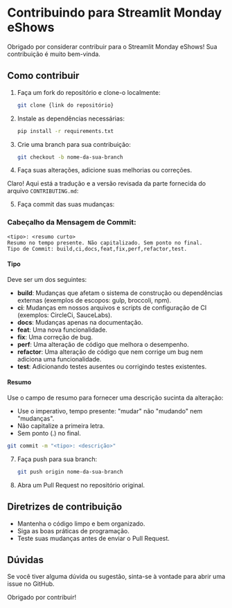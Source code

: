 # Contribuindo para Streamlit Monday eShows

Obrigado por considerar contribuir para o Streamlit Monday eShows! Sua contribuição é muito bem-vinda.

## Como contribuir

1. Faça um fork do repositório e clone-o localmente:

   ```bash
   git clone {link do repositório}
   ```

2. Instale as dependências necessárias:

   ```bash
   pip install -r requirements.txt
   ```

3. Crie uma branch para sua contribuição:

   ```bash
   git checkout -b nome-da-sua-branch
   ```

4. Faça suas alterações, adicione suas melhorias ou correções.

Claro! Aqui está a tradução e a versão revisada da parte fornecida do arquivo `CONTRIBUTING.md`:

5. Faça commit das suas mudanças:
### Cabeçalho da Mensagem de Commit:
```
<tipo>: <resumo curto>
Resumo no tempo presente. Não capitalizado. Sem ponto no final.
Tipo de Commit: build,ci,docs,feat,fix,perf,refactor,test.
```

#### Tipo
Deve ser um dos seguintes:

- **build**: Mudanças que afetam o sistema de construção ou dependências externas (exemplos de escopos: gulp, broccoli, npm).
- **ci**: Mudanças em nossos arquivos e scripts de configuração de CI (exemplos: CircleCi, SauceLabs).
- **docs**: Mudanças apenas na documentação.
- **feat**: Uma nova funcionalidade.
- **fix**: Uma correção de bug.
- **perf**: Uma alteração de código que melhora o desempenho.
- **refactor**: Uma alteração de código que nem corrige um bug nem adiciona uma funcionalidade.
- **test**: Adicionando testes ausentes ou corrigindo testes existentes.

#### Resumo
Use o campo de resumo para fornecer uma descrição sucinta da alteração:

- Use o imperativo, tempo presente: "mudar" não "mudando" nem "mudanças".
- Não capitalize a primeira letra.
- Sem ponto (.) no final.

```bash
git commit -m "<tipo>: <descrição>"
```

7. Faça push para sua branch:
   ```bash
   git push origin nome-da-sua-branch
   ```

8. Abra um Pull Request no repositório original.

## Diretrizes de contribuição

- Mantenha o código limpo e bem organizado.
- Siga as boas práticas de programação.
- Teste suas mudanças antes de enviar o Pull Request.

## Dúvidas

Se você tiver alguma dúvida ou sugestão, sinta-se à vontade para abrir uma issue no GitHub.

Obrigado por contribuir!
